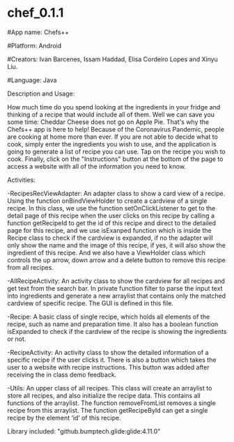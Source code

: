 # chef_0.1.1
#App name: Chefs++

#Platform: Android

#Creators: Ivan Barcenes, Issam Haddad, Elisa Cordeiro Lopes and Xinyu Liu.

#Language: Java




Description and Usage:

How much time do you spend looking at the ingredients in your fridge and thinking of a recipe that would include all of them. Well we can save you some time: Cheddar Cheese does not go on Apple Pie. That's why the Chefs++ app is here to help!
Because of the Coronavirus Pandemic, people are cooking at home more than ever. If you are not able to decide what to cook, simply enter the ingredients you wish to use, and the application is going to generate a list of recipe you can use. Tap on the recipe you wish to cook. Finally, click on the "Instructions" button at the bottom of the page to access a website with all of the information you need to know.



Activities:

-RecipesRecViewAdapter: An adapter class to show a card view of a recipe. Using the function onBindViewHolder to create a cardview of a single recipe. In this                              class, we use the function setOnClickListener to get to the detail page of this recipe when the user clicks on this recipe by calling a                              function getRecipeId to get the id of this recipe and direct to the detailed page for this recipe, and we use isExanped function  which is                          inside the Recipe class to check if the cardview is expanded, if no the adapter will only show the name and the image of this recipe, if yes,                        it will also show the ingredient of this recipe. And we also have a ViewHolder class which controls the up arrow, down arrow and a                                  delete button to remove this recipe from all recipes. 

-AllRecipeActivity:  An activity class to show the cardview for all recipes and get text from the search bar. In private function filter to parse the input text                         into ingredients and generate a new arraylist that contains only the matched cardview of specific recipe. The GUI is defined in this file. 


-Recipe: A basic class of single recipe, which holds all elements of the recipe, such as name and preparation  time.  It also has  a boolean function isExpanded to         check if the cardview of the recipe is showing the ingredients or not.



-RecipeActivity: An activity class to show the detailed information of a specific recipe if the user clicks it. There is also a button which takes the user to a                      website with recipe instructions. This button was added after receiving the in class demo feedback.


-Utils: An upper class of all recipes. This class will create an arraylist to store all recipes, and also initialize the recipe data. This contains all functions of         the arraylist. The function removeFromList removes a single recipe from this arraylist. The function getRecipeById can get a single recipe by the element           ‘id’ of this recipe. 




Library included: "github.bumptech.glide:glide:4.11.0"
